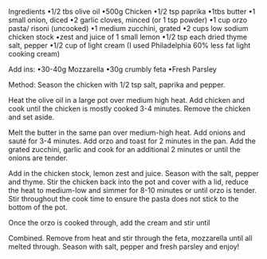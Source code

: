 Ingredients
•1/2 tbs olive oil
•500g Chicken
•1/2 tsp paprika
•1tbs butter
•1 small onion, diced
•2 garlic cloves, minced (or 1 tsp powder)
•1 cup orzo pasta/ risoni (uncooked)
•1 medium zucchini, grated
•2 cups low sodium chicken stock
•zest and juice of 1 small lemon
•1/2 tsp each dried thyme salt, pepper
•1/2 cup of light cream (I used Philadelphia 60% less fat light cooking cream)

Add ins:
•30-40g Mozzarella
•30g crumbly feta
•Fresh Parsley

Method:
Season the chicken with 1/2 tsp salt, paprika and pepper.

Heat the olive oil in a large pot over medium high heat. Add chicken and cook until the chicken is mostly cooked 3-4 minutes. Remove the chicken and set aside.

Melt the butter in the same pan over medium-high heat. Add onions and sauté for 3-4 minutes. Add orzo and toast for 2 minutes in the pan. Add the grated zucchini, garlic and cook for an additional 2 minutes or until the onions are tender.

Add in the chicken stock, lemon zest and juice. Season with the salt, pepper and thyme. Stir the chicken back into the pot and cover with a lid, reduce the heat to medium-low and simmer for 8-10 minutes or until orzo is tender. Stir throughout the cook time to ensure the pasta does not stick to the bottom of the pot.

Once the orzo is cooked through, add the cream and stir until

Combined. Remove from heat and stir through the feta, mozzarella until all melted through. Season with salt, pepper and fresh parsley and enjoy!